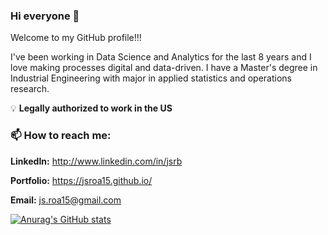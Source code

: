 ### **Hi everyone** 👋

Welcome to my GitHub profile!!!

I've been working in Data Science and Analytics for the last 8 years and I love making processes digital and data-driven. I have a Master's degree in Industrial Engineering with major in applied statistics and operations research. 
 

:bulb: **Legally authorized to work in the US**

### 📫 How to reach me:


**LinkedIn:** http://www.linkedin.com/in/jsrb

**Portfolio:** https://jsroa15.github.io/

**Email:** js.roa15@gmail.com

[![Anurag's GitHub stats](https://github-readme-stats.vercel.app/api?username=jsroa15&show_icons=true)](https://github.com/jsroa15/github-readme-stats)





<!--
**jsroa15/jsroa15** is a ✨ _special_ ✨ repository because its `README.md` (this file) appears on your GitHub profile.

Here are some ideas to get you started:

- 🔭 I’m currently working on ...
- 🌱 I’m currently learning ...
- 👯 I’m looking to collaborate on ...
- 🤔 I’m looking for help with ...
- 💬 Ask me about ...
- 📫 How to reach me: ...
- 😄 Pronouns: ...
- ⚡ Fun fact: ...
-->


